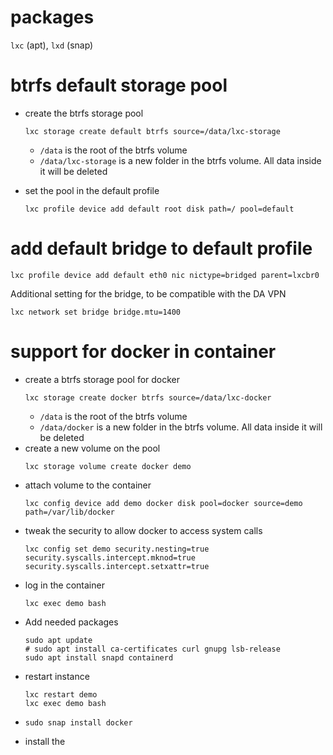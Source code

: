 # packages

`lxc` (apt), `lxd` (snap)

# btrfs default storage pool

* create the btrfs storage pool
  ```
  lxc storage create default btrfs source=/data/lxc-storage
  ```
  * `/data` is the root of the btrfs volume
  * `/data/lxc-storage` is a new folder in the btrfs volume. All data inside it will be deleted

* set the pool in the default profile
  ```
  lxc profile device add default root disk path=/ pool=default
  ```

# add default bridge to default profile

```
lxc profile device add default eth0 nic nictype=bridged parent=lxcbr0
```

Additional setting for the bridge, to be compatible with the DA VPN

```
lxc network set bridge bridge.mtu=1400
```

# support for docker in container

* create a btrfs storage pool for docker
  ```
  lxc storage create docker btrfs source=/data/lxc-docker
  ```
  * `/data` is the root of the btrfs volume
  * `/data/docker` is a new folder in the btrfs volume. All data inside it will be deleted
* create a new volume on the pool
  ```
  lxc storage volume create docker demo
  ```
* attach volume to the container
  ```
  lxc config device add demo docker disk pool=docker source=demo path=/var/lib/docker
  ```
* tweak the security to allow docker to access system calls
  ```
  lxc config set demo security.nesting=true security.syscalls.intercept.mknod=true security.syscalls.intercept.setxattr=true
  ```
* log in the container
  ```
  lxc exec demo bash
  ```
* Add needed packages
  ```
  sudo apt update
  # sudo apt install ca-certificates curl gnupg lsb-release
  sudo apt install snapd containerd
  ```
* restart instance
  ```
  lxc restart demo
  lxc exec demo bash
  ```
* 
  ```
  sudo snap install docker
  ```
* install the 

